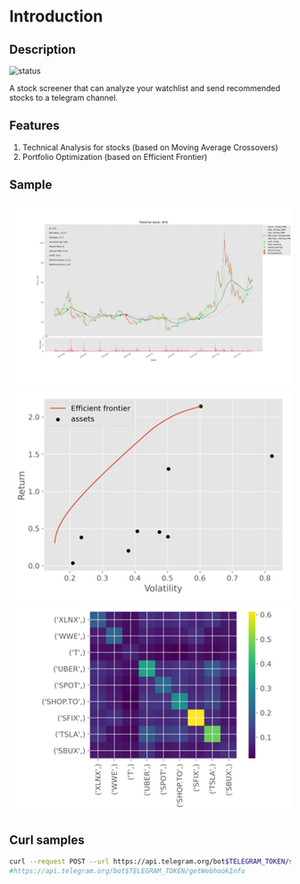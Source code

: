 # Introduction

## Description

![status](https://github.com/lejinvarghese/stock-screener/actions/workflows/pylint.yml/badge.svg)

A stock screener that can analyze your watchlist and send recommended stocks to a telegram channel.

## Features

1. Technical Analysis for stocks (based on Moving Average Crossovers)
2. Portfolio Optimization (based on Efficient Frontier)

## Sample

![Ticker Trend](docs/ohlc.png)
![Efficient Frontier Optimization](docs/pf_optimizer.png)
![Covariance Matrix](docs/pf_cov_matrix.png)

## Curl samples

```bash
curl --request POST --url https://api.telegram.org/bot$TELEGRAM_TOKEN/setWebhook --header 'content-type: application/json' --data '{"url": "https://2j48cpk83h.execute-api.us-east-1.amazonaws.com/dev"}'
#https://api.telegram.org/bot$TELEGRAM_TOKEN/getWebhookInfo
```

